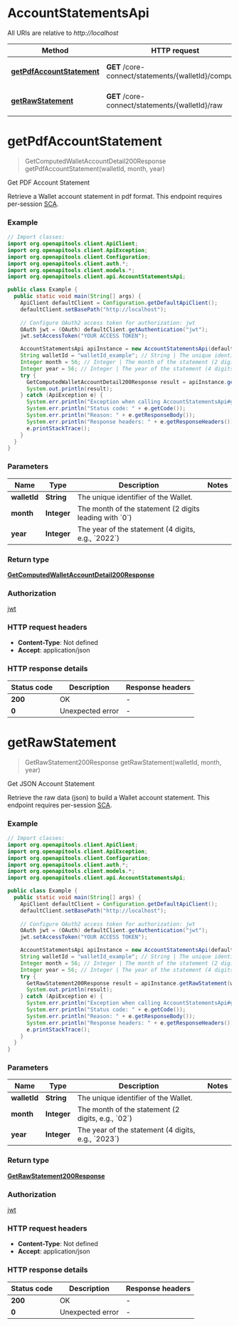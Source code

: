 # AccountStatementsApi

All URIs are relative to *http://localhost*

| Method | HTTP request | Description |
|------------- | ------------- | -------------|
| [**getPdfAccountStatement**](AccountStatementsApi.md#getPdfAccountStatement) | **GET** /core-connect/statements/{walletId}/computed | Get PDF Account Statement |
| [**getRawStatement**](AccountStatementsApi.md#getRawStatement) | **GET** /core-connect/statements/{walletId}/raw | Get JSON Account Statement |


<a id="getPdfAccountStatement"></a>
# **getPdfAccountStatement**
> GetComputedWalletAccountDetail200Response getPdfAccountStatement(walletId, month, year)

Get PDF Account Statement

Retrieve a Wallet account statement in pdf format.  This endpoint requires per-session [SCA](/guide/strong-customer-authentication/introduction.html). 

### Example
```java
// Import classes:
import org.openapitools.client.ApiClient;
import org.openapitools.client.ApiException;
import org.openapitools.client.Configuration;
import org.openapitools.client.auth.*;
import org.openapitools.client.models.*;
import org.openapitools.client.api.AccountStatementsApi;

public class Example {
  public static void main(String[] args) {
    ApiClient defaultClient = Configuration.getDefaultApiClient();
    defaultClient.setBasePath("http://localhost");
    
    // Configure OAuth2 access token for authorization: jwt
    OAuth jwt = (OAuth) defaultClient.getAuthentication("jwt");
    jwt.setAccessToken("YOUR ACCESS TOKEN");

    AccountStatementsApi apiInstance = new AccountStatementsApi(defaultClient);
    String walletId = "walletId_example"; // String | The unique identifier of the Wallet.
    Integer month = 56; // Integer | The month of the statement (2 digits leading with `0`)
    Integer year = 56; // Integer | The year of the statement (4 digits, e.g., `2022`)
    try {
      GetComputedWalletAccountDetail200Response result = apiInstance.getPdfAccountStatement(walletId, month, year);
      System.out.println(result);
    } catch (ApiException e) {
      System.err.println("Exception when calling AccountStatementsApi#getPdfAccountStatement");
      System.err.println("Status code: " + e.getCode());
      System.err.println("Reason: " + e.getResponseBody());
      System.err.println("Response headers: " + e.getResponseHeaders());
      e.printStackTrace();
    }
  }
}
```

### Parameters

| Name | Type | Description  | Notes |
|------------- | ------------- | ------------- | -------------|
| **walletId** | **String**| The unique identifier of the Wallet. | |
| **month** | **Integer**| The month of the statement (2 digits leading with &#x60;0&#x60;) | |
| **year** | **Integer**| The year of the statement (4 digits, e.g., &#x60;2022&#x60;) | |

### Return type

[**GetComputedWalletAccountDetail200Response**](GetComputedWalletAccountDetail200Response.md)

### Authorization

[jwt](../README.md#jwt)

### HTTP request headers

 - **Content-Type**: Not defined
 - **Accept**: application/json

### HTTP response details
| Status code | Description | Response headers |
|-------------|-------------|------------------|
| **200** | OK |  -  |
| **0** | Unexpected error |  -  |

<a id="getRawStatement"></a>
# **getRawStatement**
> GetRawStatement200Response getRawStatement(walletId, month, year)

Get JSON Account Statement

Retrieve the raw data (json) to build a Wallet account statement.  This endpoint requires per-session [SCA](/guide/strong-customer-authentication/introduction.html). 

### Example
```java
// Import classes:
import org.openapitools.client.ApiClient;
import org.openapitools.client.ApiException;
import org.openapitools.client.Configuration;
import org.openapitools.client.auth.*;
import org.openapitools.client.models.*;
import org.openapitools.client.api.AccountStatementsApi;

public class Example {
  public static void main(String[] args) {
    ApiClient defaultClient = Configuration.getDefaultApiClient();
    defaultClient.setBasePath("http://localhost");
    
    // Configure OAuth2 access token for authorization: jwt
    OAuth jwt = (OAuth) defaultClient.getAuthentication("jwt");
    jwt.setAccessToken("YOUR ACCESS TOKEN");

    AccountStatementsApi apiInstance = new AccountStatementsApi(defaultClient);
    String walletId = "walletId_example"; // String | The unique identifier of the Wallet.
    Integer month = 56; // Integer | The month of the statement (2 digits, e.g., `02`)
    Integer year = 56; // Integer | The year of the statement (4 digits, e.g., `2023`)
    try {
      GetRawStatement200Response result = apiInstance.getRawStatement(walletId, month, year);
      System.out.println(result);
    } catch (ApiException e) {
      System.err.println("Exception when calling AccountStatementsApi#getRawStatement");
      System.err.println("Status code: " + e.getCode());
      System.err.println("Reason: " + e.getResponseBody());
      System.err.println("Response headers: " + e.getResponseHeaders());
      e.printStackTrace();
    }
  }
}
```

### Parameters

| Name | Type | Description  | Notes |
|------------- | ------------- | ------------- | -------------|
| **walletId** | **String**| The unique identifier of the Wallet. | |
| **month** | **Integer**| The month of the statement (2 digits, e.g., &#x60;02&#x60;) | |
| **year** | **Integer**| The year of the statement (4 digits, e.g., &#x60;2023&#x60;) | |

### Return type

[**GetRawStatement200Response**](GetRawStatement200Response.md)

### Authorization

[jwt](../README.md#jwt)

### HTTP request headers

 - **Content-Type**: Not defined
 - **Accept**: application/json

### HTTP response details
| Status code | Description | Response headers |
|-------------|-------------|------------------|
| **200** | OK |  -  |
| **0** | Unexpected error |  -  |

